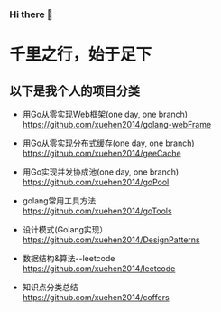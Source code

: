 ### Hi there 👋

<!--
**xuehen2014/xuehen2014** is a ✨ _special_ ✨ repository because its `README.md` (this file) appears on your GitHub profile.

Here are some ideas to get you started:

- 🔭 I’m currently working on ...
- 🌱 I’m currently learning ...
- 👯 I’m looking to collaborate on ...
- 🤔 I’m looking for help with ...
- 💬 Ask me about ...
- 📫 How to reach me: ...
- 😄 Pronouns: ...
- ⚡ Fun fact: ...
-->
# 千里之行，始于足下

以下是我个人的项目分类
----------- 
- 用Go从零实现Web框架(one day, one branch)  
https://github.com/xuehen2014/golang-webFrame

- 用Go从零实现分布式缓存(one day, one branch)  
https://github.com/xuehen2014/geeCache

- 用Go实现并发协成池(one day, one branch)  
https://github.com/xuehen2014/goPool

- golang常用工具方法  
https://github.com/xuehen2014/goTools

- 设计模式(Golang实现）  
https://github.com/xuehen2014/DesignPatterns
  
- 数据结构&算法--leetcode  
https://github.com/xuehen2014/leetcode

- 知识点分类总结  
https://github.com/xuehen2014/coffers

